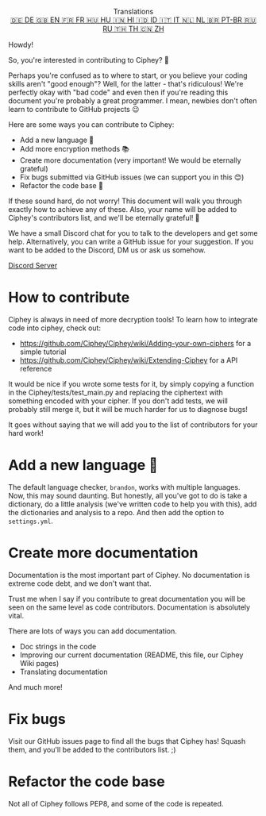 <p align="center">
Translations <br>
<a href=https://github.com/Ciphey/Ciphey/tree/master/translations/de/CONTRIBUTING.md>🇩🇪 DE   </a>
<a href=https://github.com/Ciphey/Ciphey/tree/master/translations/de/CONTRIBUTING.md>🇬🇧 EN   </a>
<a href=https://github.com/Ciphey/Ciphey/tree/master/translations/fr/CONTRIBUTING.md>🇫🇷 FR   </a>
<a href=https://github.com/Ciphey/Ciphey/tree/master/translations/hu/CONTRIBUTING.md>🇭🇺 HU   </a>
<a href=https://github.com/Ciphey/Ciphey/tree/master/translations/hi/CONTRIBUTING.md>🇮🇳 HI   </a>
<a href=https://github.com/Ciphey/Ciphey/tree/master/translations/id/CONTRIBUTING.md>🇮🇩 ID   </a>
<a href=https://github.com/Ciphey/Ciphey/tree/master/translations/it/CONTRIBUTING.md>🇮🇹 IT   </a>
<a href=https://github.com/Ciphey/Ciphey/tree/master/translations/nl/CONTRIBUTING.md>🇳🇱 NL   </a>
<a href=https://github.com/Ciphey/Ciphey/tree/master/translations/pt-br/CONTRIBUTING.md>🇧🇷 PT-BR   </a>
<a href=https://github.com/Ciphey/Ciphey/tree/master/translations/ru/CONTRIBUTING.md>🇷🇺 RU   </a>
<a href="https://github.com/Ciphey/Ciphey/tree/master/translations/th/CONTRIBUTING.md">🇹🇭 TH   </a>
<a href=https://github.com/Ciphey/Ciphey/tree/master/translations/zh/CONTRIBUTING.md>🇨🇳 ZH   </a>
</p>

Howdy!

So, you're interested in contributing to Ciphey? 🤔

Perhaps you're confused as to where to start, or you believe your coding skills aren't "good enough"? Well, for the latter - that's ridiculous! We're perfectly okay with "bad code" and even then if you're reading this document you're probably a great programmer. I mean, newbies don't often learn to contribute to GitHub projects 😉

Here are some ways you can contribute to Ciphey:

- Add a new language 🧏
- Add more encryption methods 📚
- Create more documentation (very important! We would be eternally grateful)
- Fix bugs submitted via GitHub issues (we can support you in this 😊)
- Refactor the code base 🥺

If these sound hard, do not worry! This document will walk you through exactly how to achieve any of these. Also, your name will be added to Ciphey's contributors list, and we'll be eternally grateful! 🙏

We have a small Discord chat for you to talk to the developers and get some help. Alternatively, you can write a GitHub issue for your suggestion. If you want to be added to the Discord, DM us or ask us somehow.

[Discord Server](https://discord.gg/KfyRUWw)

# How to contribute

Ciphey is always in need of more decryption tools! To learn how to integrate code into ciphey, check out:

- <https://github.com/Ciphey/Ciphey/wiki/Adding-your-own-ciphers> for a simple tutorial
- <https://github.com/Ciphey/Ciphey/wiki/Extending-Ciphey> for a API reference

It would be nice if you wrote some tests for it, by simply copying a function in the Ciphey/tests/test_main.py and replacing the ciphertext with something encoded with your cipher. If you don't add tests, we will probably still merge it, but it will be much harder for us to diagnose bugs!

It goes without saying that we will add you to the list of contributors for your hard work!

# Add a new language 🧏

The default language checker, `brandon`, works with multiple languages. Now, this may sound daunting.
But honestly, all you've got to do is take a dictionary, do a little analysis (we've written code to help you with this), add the dictionaries and analysis to a repo. And then add the option to `settings.yml`.

# Create more documentation

Documentation is the most important part of Ciphey. No documentation is extreme code debt, and we don't want that.

Trust me when I say if you contribute to great documentation you will be seen on the same level as code contributors. Documentation is absolutely vital.

There are lots of ways you can add documentation.

- Doc strings in the code
- Improving our current documentation (README, this file, our Ciphey Wiki pages)
- Translating documentation

And much more!

# Fix bugs

Visit our GitHub issues page to find all the bugs that Ciphey has! Squash them, and you'll be added to the contributors list. ;)

# Refactor the code base

Not all of Ciphey follows PEP8, and some of the code is repeated.
